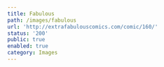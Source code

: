 ```yaml
---
title: Fabulous
path: /images/fabulous
url: 'http://extrafabulouscomics.com/comic/160/'
status: '200'
public: true
enabled: true
category: Images
---
```


